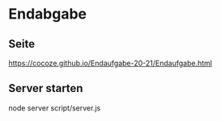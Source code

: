 # Endabgabe

## Seite
https://cocoze.github.io/Endaufgabe-20-21/Endaufgabe.html

## Server starten
node server script/server.js